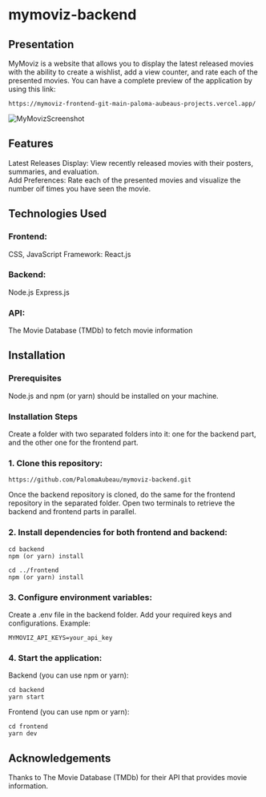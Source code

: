 # mymoviz-backend
## Presentation
MyMoviz is a website that allows you to display the latest released movies with the ability to create a wishlist, add a view counter, and rate each of the presented movies.
You can have a complete preview of the application by using this link:
```
https://mymoviz-frontend-git-main-paloma-aubeaus-projects.vercel.app/
```
![MyMovizScreenshot](https://github.com/PalomaAubeau/mymoviz-backend/assets/154338327/4fd7e968-f490-4020-b873-208cab997f8f)

## Features
Latest Releases Display: View recently released movies with their posters, summaries, and evaluation.\
Add Preferences: Rate each of the presented movies and visualize the number oif times you have seen the movie.

## Technologies Used
### Frontend:
CSS, JavaScript
Framework: React.js

### Backend:
Node.js
Express.js

### API:
The Movie Database (TMDb) to fetch movie information


## Installation
### Prerequisites
Node.js and npm (or yarn) should be installed on your machine.

### Installation Steps
Create a folder with two separated folders into it: one for the backend part, and the other one for the frontend part.
### 1. Clone this repository:
```
https://github.com/PalomaAubeau/mymoviz-backend.git
```
Once the backend repository is cloned, do the same for the frontend repository in the separated folder.
Open two terminals to retrieve the backend and frontend parts in parallel.
### 2. Install dependencies for both frontend and backend:

```
cd backend
npm (or yarn) install
```
```
cd ../frontend
npm (or yarn) install
```

### 3. Configure environment variables:
Create a .env file in the backend folder.
Add your required keys and configurations.
Example:
```
MYMOVIZ_API_KEYS=your_api_key
```
### 4. Start the application:
Backend (you can use npm or yarn):
```
cd backend
yarn start
```
Frontend (you can use npm or yarn):
```
cd frontend
yarn dev
```

## Acknowledgements
Thanks to The Movie Database (TMDb) for their API that provides movie information.

